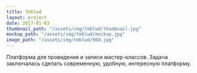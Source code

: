 ```yaml
---
title: Tmblwd
layout: project
date: 2017-01-03
thumbnail_path: "/assets/img/tmblwd/thumbnail.jpg"
mockup_path: "/assets/img/tmblwd/mockup.jpg"
image_path: "/assets/img/tmblwd/960.jpg"
---
```


Платформа для провидения и записи мастер-классов. Задача заключалась сделать современную, удобную, интересную платформу.
